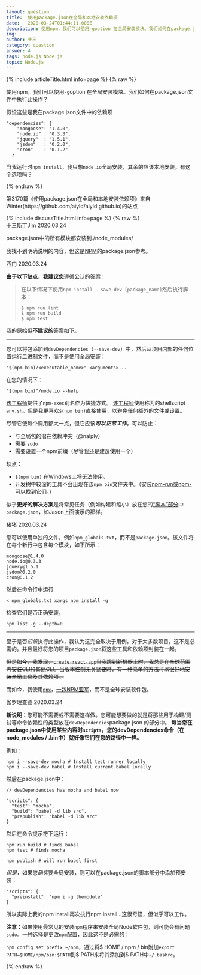 ```yaml
---
layout: question
title:  使用package.json在全局和本地安装依赖项
date:   2020-03-24T01:44:11.000Z
description: 使用npm，我们可以使用-goption 在全局安装模块。我们如何在package.json文件中执行此操作？假设这些是我在package.json文...
img: 
author: 十三
category: question
answer: 4
tags: node.js Node.js
topic: Node.js
---
```

<div class="article-root">
  <div class="article">
    {% include articleTitle.html info=page %}
    {% raw %}
    <div class="article-content"><p><font style="vertical-align: inherit;"><font style="vertical-align: inherit;">使用npm，我们可以使用</font></font><code>-g</code><font style="vertical-align: inherit;"><font style="vertical-align: inherit;">option </font><font style="vertical-align: inherit;">在全局安装模块</font><font style="vertical-align: inherit;">。</font><font style="vertical-align: inherit;">我们如何在package.json文件中执行此操作？</font></font></p>

<p><font style="vertical-align: inherit;"><font style="vertical-align: inherit;">假设这些是我在package.json文件中的依赖项</font></font></p>

<pre><code>"dependencies": {<font></font>
    "mongoose": "1.4.0",<font></font>
    "node.io" : "0.3.3",<font></font>
    "jquery"  : "1.5.1",<font></font>
    "jsdom"   : "0.2.0",<font></font>
    "cron"    : "0.1.2"<font></font>
  }</code></pre>

<p><font style="vertical-align: inherit;"><font style="vertical-align: inherit;">当我运行时</font></font><code>npm install</code><font style="vertical-align: inherit;"><font style="vertical-align: inherit;">，我只想</font></font><code>node.io</code><font style="vertical-align: inherit;"><font style="vertical-align: inherit;">全局安装，其余的应该本地安装。</font><font style="vertical-align: inherit;">有这个选项吗？</font></font></p></div>
    {% endraw %}
  </div>
  <p class="winter_mark">第3170篇《使用package.json在全局和本地安装依赖项》来自Winter(https://github.com/aiyld/aiyld.github.io)的站点</p>
  <div class="discuss-wrapper">
    {% include discussTitle.html info=page %}
    {% raw %}
    <div class="discuss-list">
    <div class="discuss-item">
        <div class="discuss-parent">
          <div class="discuss-meta">
            <span class="discuss-user">十三斯丁Jim</span>
            <span class="discuss-time">2020.03.24</span>
          </div>
          <div class="discuss-comment"><p><font style="vertical-align: inherit;"><font style="vertical-align: inherit;">package.json中的所有模块都安装到./node_modules/</font></font></p>

<p><font style="vertical-align: inherit;"><font style="vertical-align: inherit;">我找不到明确说明的内容，但这是</font></font><a href="https://github.com/isaacs/npm/blob/master/doc/files/package.json.md" rel="nofollow"><font style="vertical-align: inherit;"><font style="vertical-align: inherit;">NPM</font></font></a><font style="vertical-align: inherit;"><font style="vertical-align: inherit;">的package.json参考</font><font style="vertical-align: inherit;">。</font></font></p></div>
        </div></div><div class="discuss-item">
        <div class="discuss-parent">
          <div class="discuss-meta">
            <span class="discuss-user">西门</span>
            <span class="discuss-time">2020.03.24</span>
          </div>
          <div class="discuss-comment"><p><strong><font style="vertical-align: inherit;"><font style="vertical-align: inherit;">由于以下缺点，我建议您</font></font></strong><font style="vertical-align: inherit;"><font style="vertical-align: inherit;">遵循公认的答案：</font></font></p>

<blockquote>
  <p><font style="vertical-align: inherit;"><font style="vertical-align: inherit;">在以下情况下使用</font></font><code>npm install --save-dev [package_name]</code><font style="vertical-align: inherit;"><font style="vertical-align: inherit;">然后执行脚本：</font></font></p>

<pre><code>$ npm run lint<font></font>
$ npm run build<font></font>
$ npm test<font></font>
</code></pre>
</blockquote>

<p><font style="vertical-align: inherit;"><font style="vertical-align: inherit;">我的原始但</font></font><strong><font style="vertical-align: inherit;"><font style="vertical-align: inherit;">不建议的</font></font></strong><font style="vertical-align: inherit;"><font style="vertical-align: inherit;">答案如下。</font></font></p>

<hr>

<p><font style="vertical-align: inherit;"><font style="vertical-align: inherit;">您可以将包添加到</font></font><code>devDependencies</code><font style="vertical-align: inherit;"><font style="vertical-align: inherit;">（</font></font><code>--save-dev</code><font style="vertical-align: inherit;"><font style="vertical-align: inherit;">）中，然后从项目内部的任何位置运行二进制文件，</font><font style="vertical-align: inherit;">而不是使用全局安装</font><font style="vertical-align: inherit;">：</font></font></p>

<pre><code>"$(npm bin)/&lt;executable_name&gt;" &lt;arguments&gt;...
</code></pre>

<p><font style="vertical-align: inherit;"><font style="vertical-align: inherit;">在您的情况下：</font></font></p>

<pre><code>"$(npm bin)"/node.io --help
</code></pre>

<p><a href="https://stackoverflow.com/questions/9679932/how-to-use-package-installed-locally-in-node-modules#15157360"><font style="vertical-align: inherit;"><font style="vertical-align: inherit;">该工程师</font></font></a><font style="vertical-align: inherit;"><font style="vertical-align: inherit;">提供了</font></font><code>npm-exec</code><font style="vertical-align: inherit;"><font style="vertical-align: inherit;">别名作为快捷方式。  </font></font><a href="https://stackoverflow.com/questions/14657170/installing-global-npm-dependencies-via-package-json#14657892"><font style="vertical-align: inherit;"><font style="vertical-align: inherit;">该工程师</font></font></a><font style="vertical-align: inherit;"><font style="vertical-align: inherit;">使用称为的shellscript </font></font><code>env.sh</code><font style="vertical-align: inherit;"><font style="vertical-align: inherit;">。</font><font style="vertical-align: inherit;">但是我更喜欢</font></font><code>$(npm bin)</code><font style="vertical-align: inherit;"><font style="vertical-align: inherit;">直接</font><font style="vertical-align: inherit;">使用</font><font style="vertical-align: inherit;">，以避免任何额外的文件或设置。</font></font></p>

<p><font style="vertical-align: inherit;"><font style="vertical-align: inherit;">尽管它使每个调用都大一点，但它应该</font></font><strong><em><font style="vertical-align: inherit;"><font style="vertical-align: inherit;">可以正常工作</font></font></em></strong><font style="vertical-align: inherit;"><font style="vertical-align: inherit;">，可以防止：</font></font></p>

<ul>
<li><font style="vertical-align: inherit;"><font style="vertical-align: inherit;">与全局包的潜在依赖冲突（@nalply）</font></font></li>
<li><font style="vertical-align: inherit;"><font style="vertical-align: inherit;">需要 </font></font><code>sudo</code></li>
<li><font style="vertical-align: inherit;"><font style="vertical-align: inherit;">需要设置一个npm前缀（尽管我还是建议使用一个）</font></font></li>
</ul>

<p><font style="vertical-align: inherit;"><font style="vertical-align: inherit;">缺点：</font></font></p>

<ul>
<li><code>$(npm bin)</code><font style="vertical-align: inherit;"><font style="vertical-align: inherit;"> 在Windows上将无法使用。</font></font></li>
<li><font style="vertical-align: inherit;"><font style="vertical-align: inherit;">开发树中较深的工具不会出现在该</font></font><code>npm bin</code><font style="vertical-align: inherit;"><font style="vertical-align: inherit;">文件夹中。</font><font style="vertical-align: inherit;">（安装</font></font><a href="https://github.com/timoxley/npm-run" rel="nofollow noreferrer"><font style="vertical-align: inherit;"><font style="vertical-align: inherit;">npm-run</font></font></a><font style="vertical-align: inherit;"><font style="vertical-align: inherit;">或</font></font><a href="https://github.com/timoxley/npm-which" rel="nofollow noreferrer"><font style="vertical-align: inherit;"><font style="vertical-align: inherit;">npm-</font></font></a><font style="vertical-align: inherit;"><font style="vertical-align: inherit;">可以找到它们。）</font></font></li>
</ul>

<p><font style="vertical-align: inherit;"><font style="vertical-align: inherit;">似乎</font></font><strong><font style="vertical-align: inherit;"><font style="vertical-align: inherit;">更好的解决方案</font></font></strong><font style="vertical-align: inherit;"><font style="vertical-align: inherit;">是将常见任务（例如构建和缩小）放在您的</font></font><a href="https://github.com/npm/npm/issues/3738#issuecomment-22505089" rel="nofollow noreferrer"><font style="vertical-align: inherit;"><font style="vertical-align: inherit;">“脚本”部分</font></font></a><font style="vertical-align: inherit;"><font style="vertical-align: inherit;">中</font></font><code>package.json</code><font style="vertical-align: inherit;"><font style="vertical-align: inherit;">，如Jason上面演示的那样。</font></font></p></div>
        </div></div><div class="discuss-item">
        <div class="discuss-parent">
          <div class="discuss-meta">
            <span class="discuss-user">猪猪</span>
            <span class="discuss-time">2020.03.24</span>
          </div>
          <div class="discuss-comment"><p><font style="vertical-align: inherit;"><font style="vertical-align: inherit;">您可以使用单独的文件，例如</font></font><code>npm_globals.txt</code><font style="vertical-align: inherit;"><font style="vertical-align: inherit;">，而不是</font></font><code>package.json</code><font style="vertical-align: inherit;"><font style="vertical-align: inherit;">。</font><font style="vertical-align: inherit;">该文件将在每个新行中包含每个模块，如下所示：</font></font></p>

<pre><code>mongoose@1.4.0<font></font>
node.io@0.3.3<font></font>
jquery@1.5.1<font></font>
jsdom@0.2.0<font></font>
cron@0.1.2<font></font>
</code></pre>

<p><font style="vertical-align: inherit;"><font style="vertical-align: inherit;">然后在命令行中运行 </font></font></p>

<pre><code>&lt; npm_globals.txt xargs npm install -g
</code></pre>

<p><font style="vertical-align: inherit;"><font style="vertical-align: inherit;">检查它们是否正确安装，</font></font></p>

<pre><code>npm list -g --depth=0
</code></pre>

<hr>

<p><font style="vertical-align: inherit;"><font style="vertical-align: inherit;">至于是否</font></font><em><font style="vertical-align: inherit;"><font style="vertical-align: inherit;">应该</font></font></em><font style="vertical-align: inherit;"><font style="vertical-align: inherit;">执行此操作，我认为这完全取决于用例。</font><font style="vertical-align: inherit;">对于大多数项目，这不是必需的。</font><font style="vertical-align: inherit;">并且最好将您的项目</font></font><code>package.json</code><font style="vertical-align: inherit;"><font style="vertical-align: inherit;">将这些工具和依赖项封装在一起。</font></font></p>

<p><del><font style="vertical-align: inherit;"><font style="vertical-align: inherit;">但是如今，我发现，</font></font><code>create-react-app</code><font style="vertical-align: inherit;"><font style="vertical-align: inherit;">当我跳到新机器上时</font><font style="vertical-align: inherit;">，我总是</font><font style="vertical-align: inherit;">在全球范围内</font><font style="vertical-align: inherit;">安装</font><font style="vertical-align: inherit;">CLI和其他CLI。</font><font style="vertical-align: inherit;">当版本控制无关紧要时，有一种简单的方法可以很好地安装全局工具及其依赖项。</font></font></del></p>

<p><font style="vertical-align: inherit;"><font style="vertical-align: inherit;">而如今，我使用</font></font><a href="https://github.com/npm/npx" rel="nofollow noreferrer"><code>npx</code></a><font style="vertical-align: inherit;"><font style="vertical-align: inherit;">，</font></font><a href="https://medium.com/@maybekatz/introducing-npx-an-npm-package-runner-55f7d4bd282b" rel="nofollow noreferrer"><font style="vertical-align: inherit;"><font style="vertical-align: inherit;">一包NPM亚军</font></font></a><font style="vertical-align: inherit;"><font style="vertical-align: inherit;">，而不是全球安装软件包。</font></font></p></div>
        </div></div><div class="discuss-item">
        <div class="discuss-parent">
          <div class="discuss-meta">
            <span class="discuss-user">伽罗理查德</span>
            <span class="discuss-time">2020.03.24</span>
          </div>
          <div class="discuss-comment"><p><strong><font style="vertical-align: inherit;"><font style="vertical-align: inherit;">新说明：</font></font></strong><font style="vertical-align: inherit;"><font style="vertical-align: inherit;">您可能不需要或不需要这样做。</font><font style="vertical-align: inherit;">您可能想要做的就是将那些用于构建/测试等命令依赖性的类型放在</font></font><code>devDependencies</code><font style="vertical-align: inherit;"><font style="vertical-align: inherit;">package.json </font><font style="vertical-align: inherit;">的</font><font style="vertical-align: inherit;">部分中。  </font><strong><font style="vertical-align: inherit;">每当您在package.json中</font></strong></font><strong><font style="vertical-align: inherit;"><font style="vertical-align: inherit;">使用某些内容时</font></font><code>scripts</code><font style="vertical-align: inherit;"><font style="vertical-align: inherit;">，您的devDependencies命令（在node_modules / .bin中）就好像它们在您的路径中一样。</font></font></strong></p>

<p><font style="vertical-align: inherit;"><font style="vertical-align: inherit;">例如：</font></font></p>

<pre><code>npm i --save-dev mocha # Install test runner locally<font></font>
npm i --save-dev babel # Install current babel locally<font></font>
</code></pre>

<p><font style="vertical-align: inherit;"><font style="vertical-align: inherit;">然后在package.json中：</font></font></p>

<pre><code>// devDependencies has mocha and babel now<font></font>
<font></font>
"scripts": {<font></font>
  "test": "mocha",<font></font>
  "build": "babel -d lib src",<font></font>
  "prepublish": "babel -d lib src"<font></font>
}<font></font>
</code></pre>

<p><font style="vertical-align: inherit;"><font style="vertical-align: inherit;">然后在命令提示符下运行：</font></font></p>

<pre><code>npm run build # finds babel<font></font>
npm test # finds mocha<font></font>
<font></font>
npm publish # will run babel first<font></font>
</code></pre>

<p><em><font style="vertical-align: inherit;"><font style="vertical-align: inherit;">但是，</font></font></em><font style="vertical-align: inherit;"><font style="vertical-align: inherit;">如果您</font></font><em><font style="vertical-align: inherit;"><font style="vertical-align: inherit;">确实</font></font></em><font style="vertical-align: inherit;"><font style="vertical-align: inherit;">要全局安装，则可以在package.json的脚本部分中添加预安装：</font></font></p>

<pre><code>"scripts": {<font></font>
  "preinstall": "npm i -g themodule"<font></font>
}<font></font>
</code></pre>

<p><font style="vertical-align: inherit;"><font style="vertical-align: inherit;">所以实际上我的npm install再次执行npm install ..这很奇怪，但似乎可以工作。</font></font></p>

<p><strong><font style="vertical-align: inherit;"><font style="vertical-align: inherit;">注意：</font></font></strong><font style="vertical-align: inherit;"><font style="vertical-align: inherit;">如果使用最常见的安装</font></font><code>npm</code><font style="vertical-align: inherit;"><font style="vertical-align: inherit;">程序来安装全局Node软件包，</font><font style="vertical-align: inherit;">则可能会有问题</font></font><code>sudo</code><font style="vertical-align: inherit;"><font style="vertical-align: inherit;">。</font><font style="vertical-align: inherit;">一种选择是更改</font></font><code>npm</code><font style="vertical-align: inherit;"><font style="vertical-align: inherit;">配置，因此这不是必需的：</font></font></p>

<p><code>npm config set prefix ~/npm</code><font style="vertical-align: inherit;"><font style="vertical-align: inherit;">，通过将$ HOME / npm / bin附加</font></font><code>export PATH=$HOME/npm/bin:$PATH</code><font style="vertical-align: inherit;"><font style="vertical-align: inherit;">到</font><font style="vertical-align: inherit;">$ PATH来将其添加</font><font style="vertical-align: inherit;">到</font><font style="vertical-align: inherit;">$ PATH中</font></font><code>~/.bashrc</code><font style="vertical-align: inherit;"><font style="vertical-align: inherit;">。</font></font></p></div>
        </div></div>
    </div>
    {% endraw %}
  </div>
<div>
